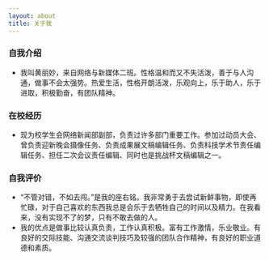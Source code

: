 ```yaml
---
layout: about
title: 关于我
---
```

### 自我介绍
- 我叫黄丽妙，来自网络与新媒体二班。性格温和而又不失活泼，善于与人沟通，做事不会太强势。热爱生活，性格开朗活泼，乐观向上，乐于助人，乐于进取，积极勤奋，有团队精神。

### 在校经历
- 现为校学生会网络新闻部副部，负责过许多部门重要工作。参加过动员大会、曾负责迎新晚会摄像任务、负责成果展文稿编辑任务、负责科技学术节责任编辑任务、担任二次会议责任编辑、同时也是挑战杯文稿编辑之一。

### 自我评价
- “不管对错，不如去闯。”是我的座右铭。我非常勇于去尝试新鲜事物，即使再忙碌，对于自己喜欢的东西我总是会乐于去牺牲自己的时间以及精力。在我看来，没有实现不了的梦，只有不敢去做的人。
- 我的优点是做事比较认真负责，工作认真积极。富有工作激情，乐业敬业。有良好的交际技能、沟通交流谈判技巧及较强的团队合作精神，有良好的职业道德和素质。
